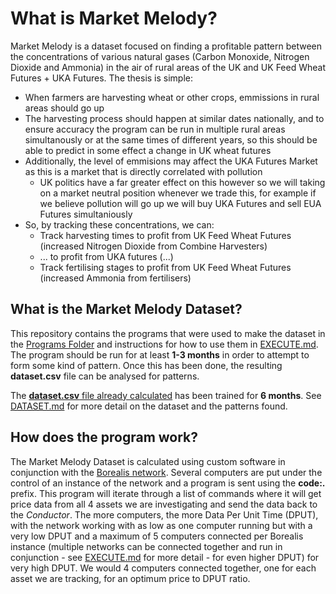 # What is Market Melody?
Market Melody is a dataset focused on finding a profitable pattern between the concentrations of various natural gases (Carbon Monoxide, Nitrogen Dioxide and Ammonia) in the air of rural areas of the UK and UK Feed Wheat Futures + UKA Futures. The thesis is simple:

- When farmers are harvesting wheat or other crops, emmissions in rural areas should go up
- The harvesting process should happen at similar dates nationally, and to ensure accuracy the program can be run in multiple rural areas simultanously or at the same times of different years, so this should be able to predict in some effect a change in UK wheat futures
- Additionally, the level of emmisions may affect the UKA Futures Market as this is a market that is directly correlated with pollution
  - UK politics have a far greater effect on this however so we will taking on a market neutral position whenever we trade this, for example if we believe pollution will go up we will buy UKA Futures and sell EUA Futures simultaniously
- So, by tracking these concentrations, we can:
  - Track harvesting times to profit from UK Feed Wheat Futures (increased Nitrogen Dioxide from Combine Harvesters)
  - ... to profit from UKA futures (...)
  - Track fertilising stages to profit from UK Feed Wheat Futures (increased Ammonia from fertilisers)

## What is the Market Melody Dataset?
This repository contains the programs that were used to make the dataset in the [Programs Folder](Programs) and instructions for how to use them in [EXECUTE.md](EXECUTE.md). The program should be run for at least **1-3 months** in order to attempt to form some kind of pattern. Once this has been done, the resulting **dataset.csv** file can be analysed for patterns.

The [**dataset.csv** file already calculated](data.csv) has been trained for **6 months**. See [DATASET.md](DATASET.md) for more detail on the dataset and the patterns found.

## How does the program work?
The Market Melody Dataset is calculated using custom software in conjunction with the [Borealis network](https://github.com/LindenLaboratory/Borealis/tree/main). Several computers are put under the control of an instance of the network and a program is sent using the **code:.** prefix. This program will iterate through a list of commands where it will get price data from all 4 assets we are investigating and send the data back to the _Conductor_. The more computers, the more Data Per Unit Time (DPUT), with the network working with as low as one computer running but with a very low DPUT and a maximum of 5 computers connected per Borealis instance (multiple networks can be connected together and run in conjunction - see [EXECUTE.md](EXECUTE.md) for more detail - for even higher DPUT) for very high DPUT. We would 4 computers connected together, one for each asset we are tracking, for an optimum price to DPUT ratio.
